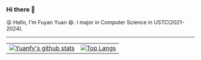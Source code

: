 <!--
**TheRainstorm/TheRainstorm** is a ✨ _special_ ✨ repository because its `README.md` (this file) appears on your GitHub profile.

Here are some ideas to get you started:

- 🔭 I’m currently working on ...
- 🌱 I’m currently learning ...
- 👯 I’m looking to collaborate on ...
- 🤔 I’m looking for help with ...
- 💬 Ask me about ...
- 📫 How to reach me: ...
- 😄 Pronouns: ...
- ⚡ Fun fact: ...
-->

### Hi there 👋

😜 Hello, I'm Fuyan Yuan 😆. I major in Computer Science in USTC(2021-2024).

------

<table>
 <tr>
   <td><a href="https://github.com/anuraghazra/github-readme-stats">
      <img align="center" alt="Yuanfy's github stats" src="https://github-readme-stats.vercel.app/api?username=Therainstorm&show_icons=true&hide_border=true" />
    </a></td>
    <td><a href="https://github.com/anuraghazra/github-readme-stats">
      <img align="center" alt="Top Langs" src="https://github-readme-stats.vercel.app/api/top-langs/?username=Therainstorm&layout=compact&hide_border=true&hide=html,javascript,css,assembly&count_private=true" />
    </a></td>
  </tr>
</table>
